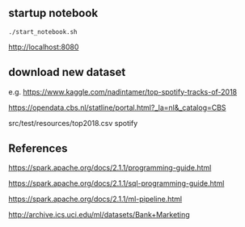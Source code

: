 
## startup notebook

```
./start_notebook.sh
```
<http://localhost:8080>

## download new dataset
e.g.  <https://www.kaggle.com/nadintamer/top-spotify-tracks-of-2018>

<https://opendata.cbs.nl/statline/portal.html?_la=nl&_catalog=CBS>

src/test/resources/top2018.csv spotify


## References
<https://spark.apache.org/docs/2.1.1/programming-guide.html>

<https://spark.apache.org/docs/2.1.1/sql-programming-guide.html>

<https://spark.apache.org/docs/2.1.1/ml-pipeline.html>

<http://archive.ics.uci.edu/ml/datasets/Bank+Marketing>

